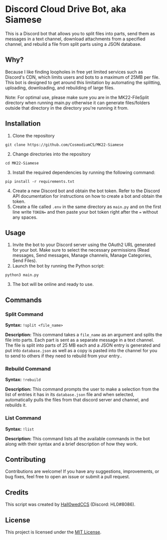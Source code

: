 # Discord Cloud Drive Bot, aka Siamese

This is a Discord bot that allows you to split files into parts, send them as messages in a text channel, download attachments from a specified channel, and rebuild a file from split parts using a JSON database.

## Why?
Because I like finding loopholes in free yet limited services such as Discord's CDN, which limits users and bots to a maximum of 25MB per file. This bot is designed to get around this limitation by automating the splitting, uploading, downloading, and rebuilding of large files.

Note: For optimal use, please make sure you are in the MK22-FileSplit directory when running main.py otherwise it can generate files/folders outside that directory in the directory you're running it from.

## Installation

1. Clone the repository
```
git clone https://github.com/CosmodiumCS/MK22-Siamese
```
2. Change directories into the repository
```
cd MK22-Siamese
```
3. Install the required dependencies by running the following command:
```
pip install -r requirements.txt
```

4. Create a new Discord bot and obtain the bot token. Refer to the Discord API documentation for instructions on how to create a bot and obtain the token.
5. Create a file called `.env` in the same directory as `main.py` and on the first line write `TOKEN=` and then paste your bot token right after the `=` without any spaces.

## Usage

1. Invite the bot to your Discord server using the OAuth2 URL generated for your bot. Make sure to select the necessary permissions (Read messages, Send messages, Manage channels, Manage Categories, Send Files).
2. Launch the bot by running the Python script:
```
python3 main.py
```

3. The bot will be online and ready to use.

## Commands

### Split Command

**Syntax:** `!split <file_name>`

**Description:** This command takes a `file_name` as an argument and splits the file into parts. Each part is sent as a separate message in a text channel. The file is split into parts of 25 MB each and a JSON entry is generated and put into `database.json` as well as a copy is pasted into the channel for you to send to others if they need to rebuild from your entry..


### Rebuild Command


**Syntax:** `!rebuild`

**Description:** This command prompts the user to make a selection from the list of entries it has in its `database.json` file and when selected, automatically pulls the files from that discord server and channel, and rebuilds it.

### List Command

**Syntax:** `!list`

**Description:** This command lists all the available commands in the bot along with their syntax and a brief description of how they work.

## Contributing

Contributions are welcome! If you have any suggestions, improvements, or bug fixes, feel free to open an issue or submit a pull request.

## Credits

This script was created by [Hall0wedCCS](https://github.com/hall0wedccs) (Discord: HL0#8086).

## License

This project is licensed under the [MIT License](LICENSE).

